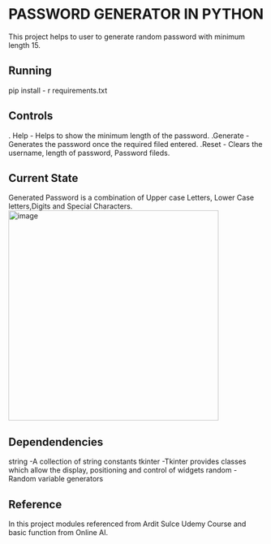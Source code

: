 # PASSWORD GENERATOR IN PYTHON

This project helps to user to generate random password with minimum length 15.

## Running
pip install - r requirements.txt

##  Controls
. Help - Helps to show the minimum length of the password.
.Generate - Generates the password once the required filed entered.
.Reset - Clears the username, length of password, Password fileds.



## Current State

 Generated Password is a combination of Upper case Letters, Lower Case letters,Digits and Special Characters.
<img width="414" alt="image" src="https://github.com/swathi-er-official/CODSOFT/assets/147686117/1aec29b8-0924-487c-973e-2bce2f3920c8">

## Dependendencies 
 string                     -A collection of string constants
 tkinter                  -Tkinter provides classes which allow the display, positioning and control of widgets
random                   -Random variable generators

## Reference
In this project modules referenced from Ardit Sulce Udemy Course and  basic function from Online AI.
